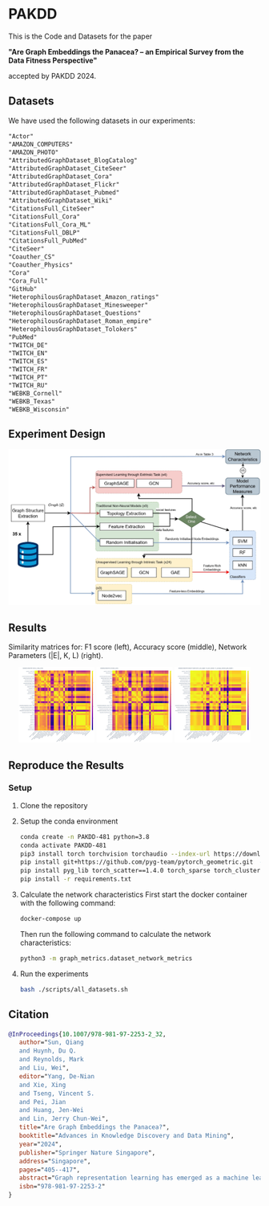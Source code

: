 # PAKDD

This is the Code and Datasets for the paper

**"Are Graph Embeddings the Panacea? – an Empirical Survey from the Data Fitness Perspective"**

accepted by PAKDD 2024.

## Datasets

We have used the following datasets in our experiments:

    "Actor"
    "AMAZON_COMPUTERS"
    "AMAZON_PHOTO"
    "AttributedGraphDataset_BlogCatalog"
    "AttributedGraphDataset_CiteSeer"
    "AttributedGraphDataset_Cora"
    "AttributedGraphDataset_Flickr"
    "AttributedGraphDataset_Pubmed"
    "AttributedGraphDataset_Wiki"
    "CitationsFull_CiteSeer"
    "CitationsFull_Cora"
    "CitationsFull_Cora_ML"
    "CitationsFull_DBLP"
    "CitationsFull_PubMed"
    "CiteSeer"
    "Coauther_CS"
    "Coauther_Physics"
    "Cora"
    "Cora_Full"
    "GitHub"
    "HeterophilousGraphDataset_Amazon_ratings"
    "HeterophilousGraphDataset_Minesweeper"
    "HeterophilousGraphDataset_Questions"
    "HeterophilousGraphDataset_Roman_empire"
    "HeterophilousGraphDataset_Tolokers"
    "PubMed"
    "TWITCH_DE"
    "TWITCH_EN"
    "TWITCH_ES"
    "TWITCH_FR"
    "TWITCH_PT"
    "TWITCH_RU"
    "WEBKB_Cornell"
    "WEBKB_Texas"
    "WEBKB_Wisconsin"

## Experiment Design

![](./imgs/experiment-design.drawio_page-0001.jpg)

## Results

Similarity matrices for: F1 score (left), Accuracy score (middle), Network Parameters (|E|, K, L) (right).



<p align="center">
  <img src="imgs/similarity_matrix_macro_f_beta_score.jpg" alt="Similarity matrices for F1 score" width="30%" />
  <img src="imgs/similarity_matrix_accuracy_score.jpg" alt="Similarity matrices for Accuracy score" width="30%" />
  <img src="imgs/similarity_matrix_network_ln_num_edges_ln_num_classes_ln_average_shortest_path_length.jpg" alt="Similarity matrices for Network Parameters (|E|, K, L)" width="30%" />
</p>

## Reproduce the Results

### Setup

1. Clone the repository
2. Setup the conda environment
   ```bash
   conda create -n PAKDD-481 python=3.8
   conda activate PAKDD-481
   pip3 install torch torchvision torchaudio --index-url https://download.pytorch.org/whl/cu118 # install pytorch
   pip install git+https://github.com/pyg-team/pytorch_geometric.git  # install pytorch geometric
   pip install pyg_lib torch_scatter==1.4.0 torch_sparse torch_cluster torch_spline_conv -f https://data.pyg.org/whl/torch-2.2.0+cpu.html  
   pip install -r requirements.txt
   ```

3. Calculate the network characteristics
   First start the docker container with the following command:
   ```bash
   docker-compose up
   ```
   Then run the following command to calculate the network characteristics:
   ```bash
   python3 -m graph_metrics.dataset_network_metrics
   ```

4. Run the experiments
   ```bash
   bash ./scripts/all_datasets.sh
   ```

## Citation

```bibtex
@InProceedings{10.1007/978-981-97-2253-2_32,
   author="Sun, Qiang
   and Huynh, Du Q.
   and Reynolds, Mark
   and Liu, Wei",
   editor="Yang, De-Nian
   and Xie, Xing
   and Tseng, Vincent S.
   and Pei, Jian
   and Huang, Jen-Wei
   and Lin, Jerry Chun-Wei",
   title="Are Graph Embeddings the Panacea?",
   booktitle="Advances in Knowledge Discovery and Data Mining",
   year="2024",
   publisher="Springer Nature Singapore",
   address="Singapore",
   pages="405--417",
   abstract="Graph representation learning has emerged as a machine learning go-to technique, outperforming traditional tabular view of data across many domains. Current surveys on graph representation learning predominantly have an algorithmic focus with the primary goal of explaining foundational principles and comparing performances, yet the natural and practical question ``Are graph embeddings the panacea?'' has been so far neglected. In this paper, we propose to examine graph embedding algorithms from a data fitness perspective by offering a methodical analysis that aligns network characteristics of data with appropriate embedding algorithms. The overarching objective is to provide researchers and practitioners with comprehensive and methodical investigations, enabling them to confidently answer pivotal questions confronting node classification problems: 1) Is there a potential benefit of applying graph representation learning? 2) Is structural information alone sufficient? 3) Which embedding technique would best suit my dataset? Through 1400 experiments across 35 datasets, we have evaluated four network embedding algorithms -- three popular GNN-based algorithms (GraphSage, GCN, GAE) and node2vec -- over traditional classification methods, namely SVM, KNN, and Random Forest (RF). Our results indicate that the cohesiveness of the network, the representation of relation information, and the number of classes in a classification problem play significant roles in algorithm selection.",
   isbn="978-981-97-2253-2"
}

```

